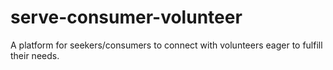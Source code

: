 # serve-consumer-volunteer
 A platform for seekers/consumers to connect with volunteers eager to fulfill their needs.
